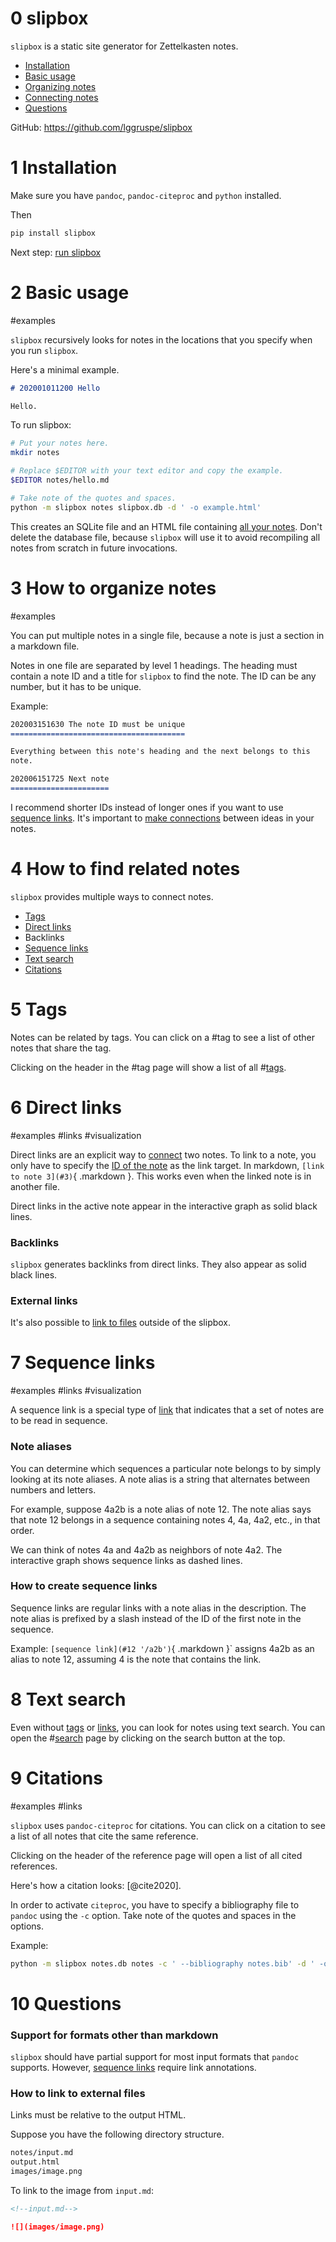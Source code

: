 0 slipbox
=========

`slipbox` is a static site generator for Zettelkasten notes.

- [Installation](#1 '/a')
- [Basic usage](#2 '/a1')
- [Organizing notes](#3)
- [Connecting notes](#4)
- [Questions](#10 '/b')

GitHub: <https://github.com/lggruspe/slipbox>


1 Installation
==============

Make sure you have `pandoc`, `pandoc-citeproc` and `python` installed.

Then

```bash
pip install slipbox
```

Next step: [run slipbox](#2 '/a')


2 Basic usage
=============
#examples

`slipbox` recursively looks for notes in the locations that you specify
when you run `slipbox`.

Here's a minimal example.

```markdown
# 202001011200 Hello

Hello.
```

To run slipbox:

```bash
# Put your notes here.
mkdir notes

# Replace $EDITOR with your text editor and copy the example.
$EDITOR notes/hello.md

# Take note of the quotes and spaces.
python -m slipbox notes slipbox.db -d ' -o example.html'
```

This creates an SQLite file and an HTML file containing [all your notes](#3 '/a').
Don't delete the database file, because `slipbox` will use it to avoid
recompiling all notes from scratch in future invocations.


3 How to organize notes
=======================
#examples

You can put multiple notes in a single file,
because a note is just a section in a markdown file.

Notes in one file are separated by level 1 headings.
The heading must contain a note ID and a title for `slipbox` to find the
note.
The ID can be any number, but it has to be unique.

Example:

```markdown
202003151630 The note ID must be unique
=======================================

Everything between this note's heading and the next belongs to this
note.

202006151725 Next note
======================
```

I recommend shorter IDs instead of longer ones if you want to use
[sequence links](#7).
It's important to [make connections](#4 '/a') between ideas in your notes.


4 How to find related notes
============================

`slipbox` provides multiple ways to connect notes.

- [Tags](#5 '/a')
- [Direct links](#6 '/b')
- Backlinks
- [Sequence links](#7 '/c')
- [Text search](#8 '/d')
- [Citations](#9 '/a1')


5 Tags
======

Notes can be related by tags.
You can click on a #tag to see a list of other notes that share the tag.

Clicking on the header in the #tag page will show a list of all #[tags](#tags).


6 Direct links
==============
#examples #links #visualization

Direct links are an explicit way to [connect](#4) two notes.
To link to a note, you only have to specify the [ID of the note](#3) as
the link target.
In markdown, `[link to note 3](#3)`{ .markdown }.
This works even when the linked note is in another file.

Direct links in the active note appear in the interactive graph as solid
black lines.

### Backlinks

`slipbox` generates backlinks from direct links.
They also appear as solid black lines.

### External links

It's also possible to [link to files](#10 '/b') outside of the slipbox.


7 Sequence links
================
#examples #links #visualization

A sequence link is a special type of [link](#6) that indicates that a set of
notes are to be read in sequence.

### Note aliases

You can determine which sequences a particular note belongs to by simply
looking at its note aliases.
A note alias is a string that alternates between numbers and letters.

For example, suppose 4a2b is a note alias of note 12.
The note alias says that note 12 belongs in a sequence containing notes
4, 4a, 4a2, etc., in that order.

We can think of notes 4a and 4a2b as neighbors of note 4a2.
The interactive graph shows sequence links as dashed lines.

### How to create sequence links

Sequence links are regular links with a note alias in the description.
The note alias is prefixed by a slash instead of the ID of the first
note in the sequence.

Example: `[sequence link](#12 '/a2b')`{ .markdown }`
assigns 4a2b as an alias to note 12,
assuming 4 is the note that contains the link.


8 Text search
=============

Even without [tags](#5) or [links](#6), you can look for notes using text search.
You can open the #[search](#search) page by clicking on the search button at the top.


9 Citations
===========
#examples #links

`slipbox` uses `pandoc-citeproc` for citations.
You can click on a citation to see a list of all notes that cite the
same reference.

Clicking on the header of the reference page will open a list of all
cited references.

Here's how a citation looks: [@cite2020].

In order to activate `citeproc`, you have to specify a bibliography file
to `pandoc` using the `-c` option.
Take note of the quotes and spaces in the options.

Example:

```bash
python -m slipbox notes.db notes -c ' --bibliography notes.bib' -d ' -o notes.html'
```


10 Questions
============

### Support for formats other than markdown

`slipbox` should have partial support for most input formats that
`pandoc` supports.
However, [sequence links](#7) require link annotations.

### How to link to external files

Links must be relative to the output HTML.

Suppose you have the following directory structure.

```bash
notes/input.md
output.html
images/image.png
```

To link to the image from `input.md`:

```markdown
<!--input.md-->

![](images/image.png)
```
